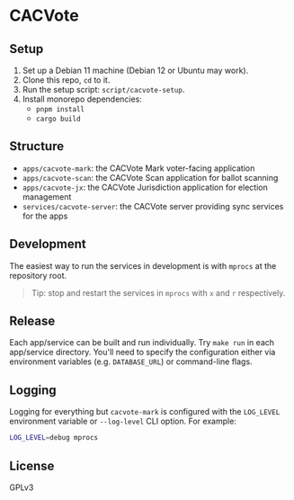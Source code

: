 # CACVote

## Setup

1. Set up a Debian 11 machine (Debian 12 or Ubuntu may work).
2. Clone this repo, `cd` to it.
3. Run the setup script: `script/cacvote-setup`.
4. Install monorepo dependencies:
   - `pnpm install`
   - `cargo build`

## Structure

- `apps/cacvote-mark`: the CACVote Mark voter-facing application
- `apps/cacvote-scan`: the CACVote Scan application for ballot scanning
- `apps/cacvote-jx`: the CACVote Jurisdiction application for election
  management
- `services/cacvote-server`: the CACVote server providing sync services for the
  apps

## Development

The easiest way to run the services in development is with `mprocs` at the
repository root.

> Tip: stop and restart the services in `mprocs` with `x` and `r` respectively.

## Release

Each app/service can be built and run individually. Try `make run` in each
app/service directory. You'll need to specify the configuration either via
environment variables (e.g. `DATABASE_URL`) or command-line flags.

## Logging

Logging for everything but `cacvote-mark` is configured with the `LOG_LEVEL`
environment variable or `--log-level` CLI option. For example:

```sh
LOG_LEVEL=debug mprocs
```

## License

GPLv3
